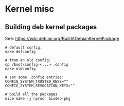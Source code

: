 # Kernel misc

## Building deb kernel packages

See: https://wiki.debian.org/BuildADebianKernelPackage

```console
# default config:
make defconfig

# from an old config:
cp /boot/config-<...> .config
make oldconfig

# set some .config entries:
CONFIG_SYSTEM_TRUSTED_KEYS=""
CONFIG_SYSTEM_REVOCATION_KEYS=""

# build all the packages
nice make -j`nproc` bindeb-pkg
```

